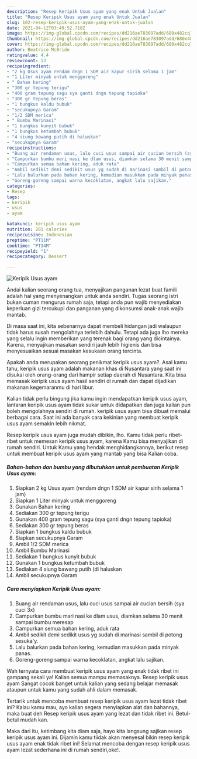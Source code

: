 ```yaml
---
description: "Resep Keripik Usus ayam yang enak Untuk Jualan"
title: "Resep Keripik Usus ayam yang enak Untuk Jualan"
slug: 102-resep-keripik-usus-ayam-yang-enak-untuk-jualan
date: 2021-04-12T03:49:52.718Z
image: https://img-global.cpcdn.com/recipes/dd216ae783097add/680x482cq70/keripik-usus-ayam-foto-resep-utama.jpg
thumbnail: https://img-global.cpcdn.com/recipes/dd216ae783097add/680x482cq70/keripik-usus-ayam-foto-resep-utama.jpg
cover: https://img-global.cpcdn.com/recipes/dd216ae783097add/680x482cq70/keripik-usus-ayam-foto-resep-utama.jpg
author: Beatrice McBride
ratingvalue: 4.4
reviewcount: 13
recipeingredient:
- "2 kg Usus ayam rendam dngn 1 SDM air kapur sirih selama 1 jam"
- "1 Liter minyak untuk menggoreng"
- " Bahan kering"
- "300 gr tepung terigu"
- "400 gram tepung sagu sya ganti dngn tepung tapioka"
- "300 gr tepung beras"
- "1 bungkus kaldu bubuk"
- "secukupnya Garam"
- "1/2 SDM merica"
- " Bumbu Marinasi"
- "1 bungkus kunyit bubuk"
- "1 bungkus ketumbah bubuk"
- "4 siung bawang putih di haluskan"
- "secukupnya Garam"
recipeinstructions:
- "Buang air rendaman usus, lalu cuci usus sampai air cucian bersih (sya cuci 3x)"
- "Campurkan bumbu mari nasi ke dlam usus, diamkan selama 30 menit sampai bumbu meresap"
- "Campurkan semua bahan kering, aduk rata"
- "Ambil sedikit demi sedikit usus yg sudah di marinasi sambil di potong sesuka&#39;y."
- "Lalu balurkan pada bahan kering, kemudian masukkan pada minyak panas."
- "Goreng-goreng sampai warna kecoklatan, angkat lalu sajikan."
categories:
- Resep
tags:
- keripik
- usus
- ayam

katakunci: keripik usus ayam 
nutrition: 281 calories
recipecuisine: Indonesian
preptime: "PT11M"
cooktime: "PT34M"
recipeyield: "1"
recipecategory: Dessert

---
```



![Keripik Usus ayam](https://img-global.cpcdn.com/recipes/dd216ae783097add/680x482cq70/keripik-usus-ayam-foto-resep-utama.jpg)

Andai kalian seorang orang tua, menyajikan panganan lezat buat famili adalah hal yang menyenangkan untuk anda sendiri. Tugas seorang istri bukan cuman mengurus rumah saja, tetapi anda pun wajib menyediakan keperluan gizi tercukupi dan panganan yang dikonsumsi anak-anak wajib mantab.

Di masa  saat ini, kita sebenarnya dapat membeli hidangan jadi walaupun tidak harus susah mengolahnya terlebih dahulu. Tetapi ada juga lho mereka yang selalu ingin memberikan yang terenak bagi orang yang dicintainya. Karena, menyajikan masakan sendiri jauh lebih higienis dan bisa menyesuaikan sesuai masakan kesukaan orang tercinta. 



Apakah anda merupakan seorang penikmat keripik usus ayam?. Asal kamu tahu, keripik usus ayam adalah makanan khas di Nusantara yang saat ini disukai oleh orang-orang dari hampir setiap daerah di Nusantara. Kita bisa memasak keripik usus ayam hasil sendiri di rumah dan dapat dijadikan makanan kegemaranmu di hari libur.

Kalian tidak perlu bingung jika kamu ingin mendapatkan keripik usus ayam, lantaran keripik usus ayam tidak sukar untuk didapatkan dan juga kalian pun boleh mengolahnya sendiri di rumah. keripik usus ayam bisa dibuat memalui berbagai cara. Saat ini ada banyak cara kekinian yang membuat keripik usus ayam semakin lebih nikmat.

Resep keripik usus ayam juga mudah dibikin, lho. Kamu tidak perlu ribet-ribet untuk memesan keripik usus ayam, karena Kamu bisa menyajikan di rumah sendiri. Untuk Kamu yang hendak menghidangkannya, berikut resep untuk membuat keripik usus ayam yang mantab yang bisa Kalian coba.

<!--inarticleads1-->

##### Bahan-bahan dan bumbu yang dibutuhkan untuk pembuatan Keripik Usus ayam:

1. Siapkan 2 kg Usus ayam (rendam dngn 1 SDM air kapur sirih selama 1 jam)
1. Siapkan 1 Liter minyak untuk menggoreng
1. Gunakan  Bahan kering
1. Sediakan 300 gr tepung terigu
1. Gunakan 400 gram tepung sagu (sya ganti dngn tepung tapioka)
1. Sediakan 300 gr tepung beras
1. Siapkan 1 bungkus kaldu bubuk
1. Siapkan secukupnya Garam
1. Ambil 1/2 SDM merica
1. Ambil  Bumbu Marinasi
1. Sediakan 1 bungkus kunyit bubuk
1. Gunakan 1 bungkus ketumbah bubuk
1. Sediakan 4 siung bawang putih (di haluskan
1. Ambil secukupnya Garam




<!--inarticleads2-->

##### Cara menyiapkan Keripik Usus ayam:

1. Buang air rendaman usus, lalu cuci usus sampai air cucian bersih (sya cuci 3x)
1. Campurkan bumbu mari nasi ke dlam usus, diamkan selama 30 menit sampai bumbu meresap
1. Campurkan semua bahan kering, aduk rata
1. Ambil sedikit demi sedikit usus yg sudah di marinasi sambil di potong sesuka&#39;y.
1. Lalu balurkan pada bahan kering, kemudian masukkan pada minyak panas.
1. Goreng-goreng sampai warna kecoklatan, angkat lalu sajikan.




Wah ternyata cara membuat keripik usus ayam yang enak tidak ribet ini gampang sekali ya! Kalian semua mampu memasaknya. Resep keripik usus ayam Sangat cocok banget untuk kalian yang sedang belajar memasak ataupun untuk kamu yang sudah ahli dalam memasak.

Tertarik untuk mencoba membuat resep keripik usus ayam lezat tidak ribet ini? Kalau kamu mau, ayo kalian segera menyiapkan alat dan bahannya, maka buat deh Resep keripik usus ayam yang lezat dan tidak ribet ini. Betul-betul mudah kan. 

Maka dari itu, ketimbang kita diam saja, hayo kita langsung sajikan resep keripik usus ayam ini. Dijamin kamu tiidak akan menyesal bikin resep keripik usus ayam enak tidak ribet ini! Selamat mencoba dengan resep keripik usus ayam lezat sederhana ini di rumah sendiri,oke!.

